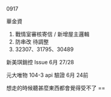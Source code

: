 0917

華金資

1. 戰情室審核寄信 / 新增屋主邏輯
2. 防串改 待調整
3. 32307、31795、30489

新美琪銷控 Issue 6月 27/28

元大唯物 104-3 api 驗證 6月 24前

想走的時候聽甚麼東西都會覺得受不了 ==
